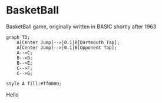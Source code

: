 # BasketBall
BasketBall game, originally written in BASIC shortly after 1963


```mermaid 
graph TD;
    A[Center Jump]-->|0.1|B[Dartmouth Tap];
    A[Center Jump]-->|0.1|B[Opponent Tap];
    A-->C;
    B-->D;
    B-->E;
    C-->F;
    C-->G;

style A fill:#ff0000;

```

Hello
